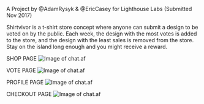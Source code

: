 A Project by @AdamRysyk & @EricCasey for Lighthouse Labs (Submitted Nov 2017)

Shirtvivor is a t-shirt store concept where anyone can submit a design to be voted on by the public. Each week, the design with the most votes is added to the store, and the design with the least sales is removed from the store. Stay on the island long enough and you might receive a reward.

SHOP PAGE
![Image of chat.af](https://github.com/EricCasey/images4md/blob/master/s_shop.png)

VOTE PAGE
![Image of chat.af](https://github.com/EricCasey/images4md/blob/master/s_vote.png)

PROFILE PAGE
![Image of chat.af](https://github.com/EricCasey/images4md/blob/master/s_profile.png)

CHECKOUT PAGE
![Image of chat.af](https://github.com/EricCasey/images4md/blob/master/s_cart.png)
